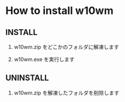 # How to install w10wm

## INSTALL

1. w10wm.zip をどこかのフォルダに解凍します

2. w10wm.exe を実行します

## UNINSTALL

1. w10wm.zip を解凍したフォルダを削除します


